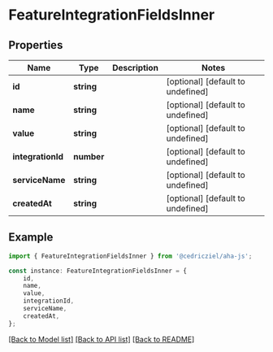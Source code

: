 # FeatureIntegrationFieldsInner


## Properties

Name | Type | Description | Notes
------------ | ------------- | ------------- | -------------
**id** | **string** |  | [optional] [default to undefined]
**name** | **string** |  | [optional] [default to undefined]
**value** | **string** |  | [optional] [default to undefined]
**integrationId** | **number** |  | [optional] [default to undefined]
**serviceName** | **string** |  | [optional] [default to undefined]
**createdAt** | **string** |  | [optional] [default to undefined]

## Example

```typescript
import { FeatureIntegrationFieldsInner } from '@cedricziel/aha-js';

const instance: FeatureIntegrationFieldsInner = {
    id,
    name,
    value,
    integrationId,
    serviceName,
    createdAt,
};
```

[[Back to Model list]](../README.md#documentation-for-models) [[Back to API list]](../README.md#documentation-for-api-endpoints) [[Back to README]](../README.md)
